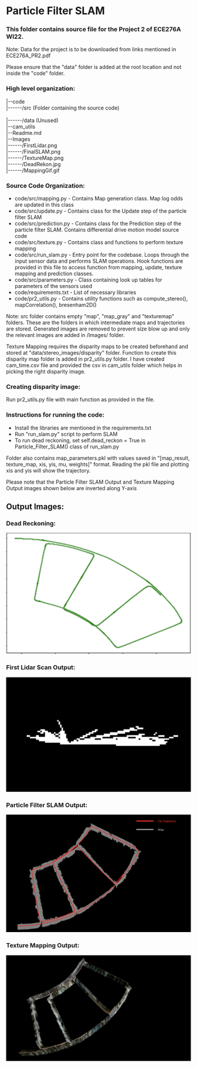 
# Particle Filter SLAM

### This folder contains source file for the Project 2 of ECE276A WI22. 

Note: Data for the project is to be downloaded from links mentioned in ECE276A_PR2.pdf

Please ensure that the "data" folder is added at the root location and not inside the "code" folder.

### High level organization:
|--code<br>
|------/src (Folder containing the source code)<br><br>
|------/data (Unused)<br>
|--cam\_utils<br>
|--Readme.md<br>
|--Images<br>
|------/FirstLidar.png<br>
|------/FinalSLAM.png<br>
|------/TextureMap.png<br>
|------/DeadRekon.jpg<br>
|------/MappingGif.gif<br>

### Source Code Organization:
- code/src/mapping.py - Contains Map generation class. Map log odds are updated in this class
- code/src/update.py - Contains class for the Update step of the particle filter SLAM
- code/src/prediction.py - Contains class for the Prediction step of the particle filter SLAM. Contains differential drive motion model source code
- code/src/texture.py - Contains class and functions to perform texture mapping
- code/src/run_slam.py - Entry point for the codebase. Loops through the input sensor data and performs SLAM operations. Hook functions are provided in this file to access function from mapping, update, texture mapping and prediction classes.
- code/src/parameters.py - Class containing look up tables for parameters of the sensors used
- code/requirements.txt - List of necessary libraries
- code/pr2_utils.py - Contains utility functions such as compute_stereo(), mapCorrelation(), bresenham2D()

Note: src folder contains empty "map", "map_gray" and "texturemap" folders. These are the folders in which intermediate maps and trajectories are stored. Generated images are removed to prevent size blow up and only the relevant images are added in /Images/ folder.

Texture Mapping requires the disparity maps to be created beforehand and stored at "data/stereo_images/disparity" folder. Function to create this disparity map folder is added in pr2_utils.py folder. I have created cam_time.csv file and provided the csv in cam_utils folder which helps in picking the right disparity image. 

### Creating disparity image:
Run pr2_utils.py file with main function as provided in the file.

### Instructions for running the code:

- Install the libraries are mentioned in the requirements.txt
- Run "run_slam.py" script to perform SLAM
- To run dead reckoning, set self.dead_reckon = True in Particle_Filter_SLAM() class of run_slam.py

Folder also contains map_parameters.pkl with values saved in "[map_result, texture_map, xis, yis, mu, weights]" format. Reading the pkl file and plotting xis and yis will show the trajectory.

Please note that the Particle Filter SLAM Output and Texture Mapping Output images shown below are inverted along Y-axis

## Output Images:

### Dead Reckoning:

![alt text](Images/DeadReckon.png "Dead Reckon.png")

### First Lidar Scan Output:

![alt text](Images/FirstLidar.png "First Lidar Scan.png")

### Particle Filter SLAM Output:

![alt text](Images/FinalMAP.png "Particle Filter SLAM Output.png")

### Texture Mapping Output:

![alt text](Images/TextureMap.png "Texture Mapping Output.png")
